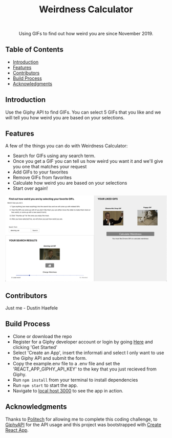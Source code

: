 
<h1 align="center"> Weirdness Calculator </h1> <br>

<p align="center">
  Using GIFs to find out how weird you are since November 2019.
</p>



## Table of Contents

- [Introduction](#introduction)
- [Features](#features)
- [Contributors](#contributors)
- [Build Process](#build-process)
- [Acknowledgments](#acknowledgments)


## Introduction

Use the Giphy API to find GIFs.  You can select 5 GIFs that you like and we will tell you how weird you are based on your selections.

## Features

A few of the things you can do with Weirdness Calculator:

* Search for GIFs using any search term.
* Once you get a GIF you can tell us how weird you want it and we'll give you one that matches your request
* Add GIFs to your favorites
* Remove GIFs from favorites
* Calculate how weird you are based on your selections
* Start over again!

<p align="center">
  <kbd>
  <img src = "./screenShot.png" width=700>
  </kbd>
</p>

## Contributors

Just me - Dustin Haefele

## Build Process

- Clone or download the repo
- Register for a Giphy developer account or login by going [Here](https://developers.giphy.com/) and clicking 'Get Started'
- Select 'Create an App', insert the informati and select I only want to use the Giphy API and submit the form.
- Copy the example.env file to a .env file and set the 'REACT_APP_GIPHY_API_KEY' to the key that you just recieved from Giphy. 
- Run `npm install` from your terminal to install dependencies
- Run `npm start` to start the app.
- Navigate to [local host 3000](http://localhost:3000) to see the app in action.


## Acknowledgments

Thanks to [Politech](http://www.politech.io/) for allowing me to complete this coding challenge, to [GiphyAPI](https://developers.giphy.com/docs/api/endpoint#translate) for the API usage and this project was bootstrapped with [Create React App](https://github.com/facebook/create-react-app).




